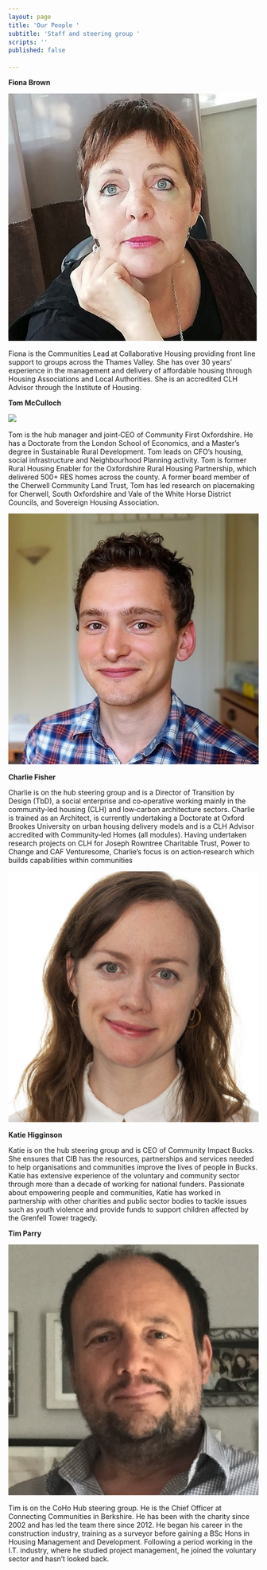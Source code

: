 ```yaml
---
layout: page
title: 'Our People '
subtitle: 'Staff and steering group '
scripts: ''
published: false

---
```

**Fiona Brown**

![](/uploads/fbedit.jpg)

Fiona is the Communities Lead at Collaborative Housing providing front line support to groups across the Thames Valley. She has over 30 years’ experience in the management and delivery of affordable housing through Housing Associations and Local Authorities. She is an accredited CLH Advisor through the Institute of Housing.

**Tom McCulloch**

![](/uploads/tom-mugshot-jpg.png)

Tom is the hub manager and joint‐CEO of Community First Oxfordshire. He has a Doctorate from the London School of Economics, and a Master’s degree in Sustainable Rural Development. Tom leads on CFO’s housing, social infrastructure and Neighbourhood Planning activity. Tom is former Rural Housing Enabler for the Oxfordshire Rural Housing Partnership, which delivered 500+ RES homes across the county. A former board member of the Cherwell Community Land Trust, Tom has led research on placemaking for Cherwell, South Oxfordshire and Vale of the White Horse District Councils, and Sovereign Housing Association.

![](/uploads/dsc01045bb.jpg)

**Charlie Fisher**

Charlie is on the hub steering group and is a Director of Transition by Design (TbD), a social enterprise and co‐operative working mainly in the community‐led housing (CLH) and low‐carbon architecture sectors. Charlie is trained as an Architect, is currently undertaking a Doctorate at Oxford Brookes University on urban housing delivery models and is a CLH Advisor accredited with Community‐led Homes (all modules). Having undertaken research projects on CLH for Joseph Rowntree Charitable Trust, Power to Change and CAF Venturesome, Charlie’s focus is on action‐research which builds capabilities within communities

![](/uploads/katie-higginson-work-photo-2.jpg)

**Katie Higginson**

Katie is on the hub steering group and is CEO of Community Impact Bucks. She ensures that CIB has the resources, partnerships and services needed to help organisations and communities improve the lives of people in Bucks. Katie has extensive experience of the voluntary and community sector through more than a decade of working for national funders. Passionate about empowering people and communities, Katie has worked in partnership with other charities and public sector bodies to tackle issues such as youth violence and provide funds to support children affected by the Grenfell Tower tragedy.

**Tim Parry**

![](/uploads/tpedit.jpg)

Tim is on the CoHo Hub steering group. He is the Chief Officer at Connecting Communities in Berkshire. He has been with the charity since 2002 and has led the team there since 2012. He began his career in the construction industry, training as a surveyor before gaining a BSc Hons in Housing Management and Development. Following a period working in the I.T. industry, where he studied project management, he joined the voluntary sector and hasn’t looked back.